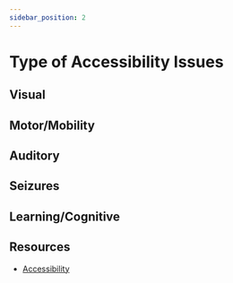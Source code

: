 ```yaml
---
sidebar_position: 2
---
```


# Type of Accessibility Issues

## Visual

## Motor/Mobility

## Auditory

## Seizures

## Learning/Cognitive

## Resources

- [Accessibility](https://www.interaction-design.org/literature/topics/accessibility)
